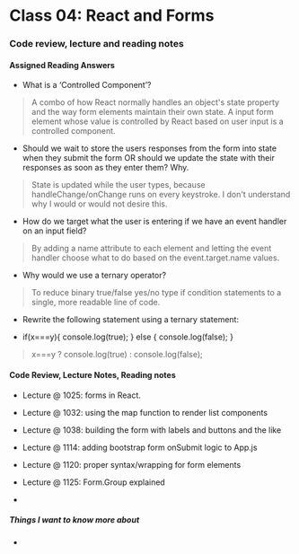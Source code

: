 # Class 04: React and Forms

### Code review, lecture and reading notes


#### Assigned Reading Answers

- What is a ‘Controlled Component’?

> A combo of how React normally handles an object's state property and the way form elements maintain their own state.  A input form element whose value is controlled by React based on user input is a controlled component.

- Should we wait to store the users responses from the form into state when they submit the form OR should we update the state with their responses as soon as they enter them? Why.

> State is updated while the user types, because handleChange/onChange runs on every keystroke. I don't understand why I would or would not desire this.

- How do we target what the user is entering if we have an event handler on an input field?

> By adding a name attribute to each element and letting the event handler choose what to do based on the event.target.name values.

- Why would we use a ternary operator?

> To reduce binary true/false yes/no type if condition statements to a single, more readable line of code.

- Rewrite the following statement using a ternary statement:

- if(x===y){
  console.log(true);
} else {
  console.log(false);
}

> x===y ? console.log(true) : console.log(false);


#### Code Review, Lecture Notes, Reading notes

- Lecture @ 1025: forms in React.

- Lecture @ 1032: using the map function to render list components

- Lecture @ 1038: building the form with labels and buttons and the like

- Lecture @ 1114: adding bootstrap form onSubmit logic to App.js

- Lecture @ 1120: proper syntax/wrapping for form elements

- Lecture @ 1125: Form.Group explained

- 

##### Things I want to know more about

- 